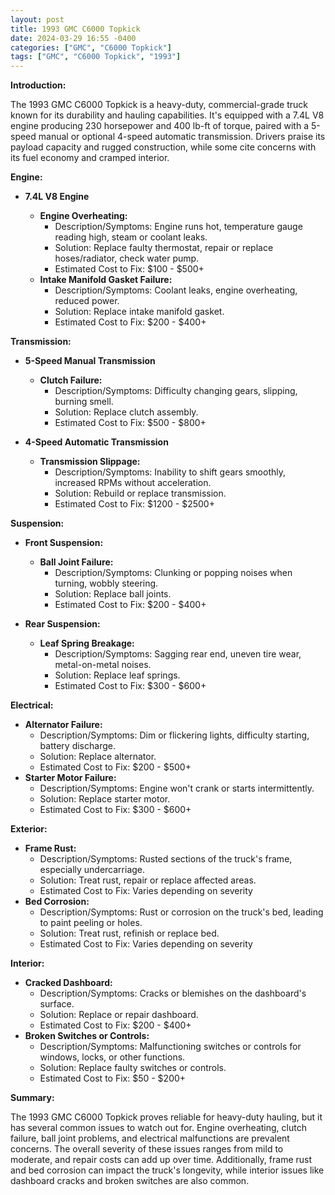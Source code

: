 ```yaml
---
layout: post
title: 1993 GMC C6000 Topkick
date: 2024-03-29 16:55 -0400
categories: ["GMC", "C6000 Topkick"]
tags: ["GMC", "C6000 Topkick", "1993"]
---
```

**Introduction:**

The 1993 GMC C6000 Topkick is a heavy-duty, commercial-grade truck known for its durability and hauling capabilities. It's equipped with a 7.4L V8 engine producing 230 horsepower and 400 lb-ft of torque, paired with a 5-speed manual or optional 4-speed automatic transmission. Drivers praise its payload capacity and rugged construction, while some cite concerns with its fuel economy and cramped interior.

**Engine:**

* **7.4L V8 Engine**

  * **Engine Overheating:**
    * Description/Symptoms: Engine runs hot, temperature gauge reading high, steam or coolant leaks.
    * Solution: Replace faulty thermostat, repair or replace hoses/radiator, check water pump.
    * Estimated Cost to Fix: $100 - $500+
  * **Intake Manifold Gasket Failure:**
    * Description/Symptoms: Coolant leaks, engine overheating, reduced power.
    * Solution: Replace intake manifold gasket.
    * Estimated Cost to Fix: $200 - $400+

**Transmission:**

* **5-Speed Manual Transmission**

  * **Clutch Failure:**
    * Description/Symptoms: Difficulty changing gears, slipping, burning smell.
    * Solution: Replace clutch assembly.
    * Estimated Cost to Fix: $500 - $800+
* **4-Speed Automatic Transmission**

  * **Transmission Slippage:**
    * Description/Symptoms: Inability to shift gears smoothly, increased RPMs without acceleration.
    * Solution: Rebuild or replace transmission.
    * Estimated Cost to Fix: $1200 - $2500+

**Suspension:**

* **Front Suspension:**

  * **Ball Joint Failure:**
    * Description/Symptoms: Clunking or popping noises when turning, wobbly steering.
    * Solution: Replace ball joints.
    * Estimated Cost to Fix: $200 - $400+
* **Rear Suspension:**

  * **Leaf Spring Breakage:**
    * Description/Symptoms: Sagging rear end, uneven tire wear, metal-on-metal noises.
    * Solution: Replace leaf springs.
    * Estimated Cost to Fix: $300 - $600+

**Electrical:**

* **Alternator Failure:**
  * Description/Symptoms: Dim or flickering lights, difficulty starting, battery discharge.
  * Solution: Replace alternator.
  * Estimated Cost to Fix: $200 - $500+
* **Starter Motor Failure:**
  * Description/Symptoms: Engine won't crank or starts intermittently.
  * Solution: Replace starter motor.
  * Estimated Cost to Fix: $300 - $600+

**Exterior:**

* **Frame Rust:**
  * Description/Symptoms: Rusted sections of the truck's frame, especially undercarriage.
  * Solution: Treat rust, repair or replace affected areas.
  * Estimated Cost to Fix: Varies depending on severity
* **Bed Corrosion:**
  * Description/Symptoms: Rust or corrosion on the truck's bed, leading to paint peeling or holes.
  * Solution: Treat rust, refinish or replace bed.
  * Estimated Cost to Fix: Varies depending on severity

**Interior:**

* **Cracked Dashboard:**
  * Description/Symptoms: Cracks or blemishes on the dashboard's surface.
  * Solution: Replace or repair dashboard.
  * Estimated Cost to Fix: $200 - $400+
* **Broken Switches or Controls:**
  * Description/Symptoms: Malfunctioning switches or controls for windows, locks, or other functions.
  * Solution: Replace faulty switches or controls.
  * Estimated Cost to Fix: $50 - $200+

**Summary:**

The 1993 GMC C6000 Topkick proves reliable for heavy-duty hauling, but it has several common issues to watch out for. Engine overheating, clutch failure, ball joint problems, and electrical malfunctions are prevalent concerns. The overall severity of these issues ranges from mild to moderate, and repair costs can add up over time. Additionally, frame rust and bed corrosion can impact the truck's longevity, while interior issues like dashboard cracks and broken switches are also common.
